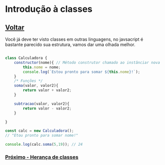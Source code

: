 # Introdução à classes

## [Voltar](./Generators.md)

Você já deve ter visto classes em outras linguagens, no javsacript é bastante parecido sua estrutura, vamos dar uma olhada melhor.

```js

class Calculadora {
    constructor(nome){ // Método construtor chamado ao instânciar nova classe
        this.nome = nome;
        console.log(`Estou pronto para somar ${this.nome}!`);
    }
    /* Funções */
    soma(valor, valor2){
        return valor + valor2;
    }

    subtracao(valor, valor2){
        return valor - valor2;
    }

}

const calc = new Calculadora();
// "Etou pronto para somar nome!"

console.log(calc.soma(5,19)); // 24


```

### [Próximo - Herança de classes](./ClassInheritance.md)
